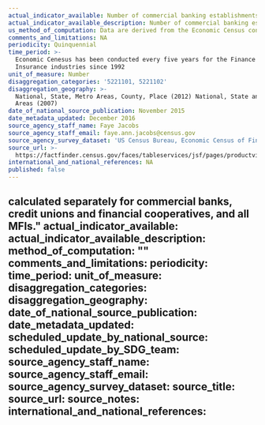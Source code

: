 ```yaml
---
actual_indicator_available: Number of commercial banking establishments
actual_indicator_available_description: Number of commercial banking establishments
us_method_of_computation: Data are derived from the Economic Census conducted by the US Census Bureau
comments_and_limitations: NA
periodicity: Quinquennial
time_period: >-
  Economic Cenesus has been conducted every five years for the Finance and
  Insurance industries since 1992
unit_of_measure: Number
disaggregation_categories: '5221101, 5221102'
disaggregation_geography: >-
  National, State, Metro Areas, County, Place (2012) National, State and Metro
  Areas (2007)
date_of_national_source_publication: November 2015
date_metadata_updated: December 2016
source_agency_staff_name: Faye Jacobs
source_agency_staff_email: faye.ann.jacobs@census.gov
source_agency_survey_dataset: 'US Census Bureau, Economic Census of Finance and Insurance'
source_url: >-
  https://factfinder.census.gov/faces/tableservices/jsf/pages/productview.xhtml?pid=ECN_2012_US_52A1&prodType=table
international_and_national_references: NA
published: false
---
```

 calculated separately for commercial banks, credit unions and financial cooperatives, and all MFIs."
actual_indicator_available: 
actual_indicator_available_description: 
method_of_computation: ""
comments_and_limitations: 
periodicity: 
time_period: 
unit_of_measure: 
disaggregation_categories: 
disaggregation_geography: 
date_of_national_source_publication: 
date_metadata_updated: 
scheduled_update_by_national_source: 
scheduled_update_by_SDG_team: 
source_agency_staff_name: 
source_agency_staff_email: 
source_agency_survey_dataset: 
source_title: 
source_url: 
source_notes: 
international_and_national_references: 
---
